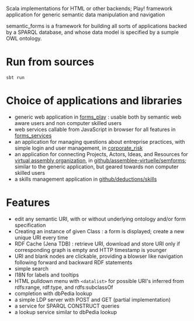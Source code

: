 Scala implementations for HTML or other backends;
Play! framework application for generic semantic data manipulation and navigation

semantic\_forms is a framework for building all sorts of applications backed by a SPARQL database, and whose data model is specified by a sumple OWL ontology.
   
# Run from sources

```shell
sbt run
```

# Choice of applications and libraries

- generic web application in [forms\_play](forms_play) : usable both by semantic web aware users and non computer skilled users
- web services callable from JavaScript in browser for all features in [forms\_services](forms_services)
- an application for managing questions about entreprise practices, with simple login and user management, in [corporate\_risk](https://github.com/jmvanel/corporate_risk)
- an application for connecting Projects, Actors, Ideas, and Resources for [virtual assembly organization](http://www.virtual-assembly.org), in [github/assemblee-virtuelle/semforms](https://github.com/assemblee-virtuelle/semforms); similar to the generic application, but geared towards non computer skilled users
- a skills management application in [github/deductions/skills](https://github.com/deductions/skills)


# Features

* edit any semantic URI, with or without underlying ontology and/or form specification
* Creating an instance of given Class : a form is displayed; create a new unique URI every time
* RDF Cache (Jena TDB) : retrieve URI, download and store URI only if corresponding graph is empty and HTTP timestamp is younger
* URI and blank nodes are clickable, providing a blowser like navigation following forward and backward RDF statements 
* simple search
* I18N for labels and tooltips
* HTML pulldown menu with `<datalist>` for possible URI's inferred from rdfs:range, rdf:type, and rdfs:subclassOf 
* completion with dbPedia lookup
* a simple LDP server with POST and GET (partial implementation)
* a service for SPARQL CONSTRUCT queries
* a lookup service similar to dbPedia lookup

